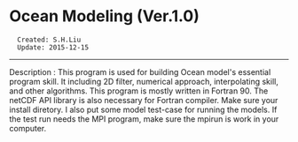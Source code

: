 #  Ocean Modeling (Ver.1.0)                                              
      Created: S.H.Liu          
      Update: 2015-12-15       
--------------------------------------
Description : 
This program is used for building Ocean model's  essential program skill. It including 2D filter, numerical approach, interpolating skill, and other algorithms.
This program is mostly written in Fortran 90. The netCDF API library is also necessary for Fortran compiler. Make sure your install diretory. 
I also put some model test-case for running the models. If the test run needs the MPI program, make sure the mpirun is work in your computer.

